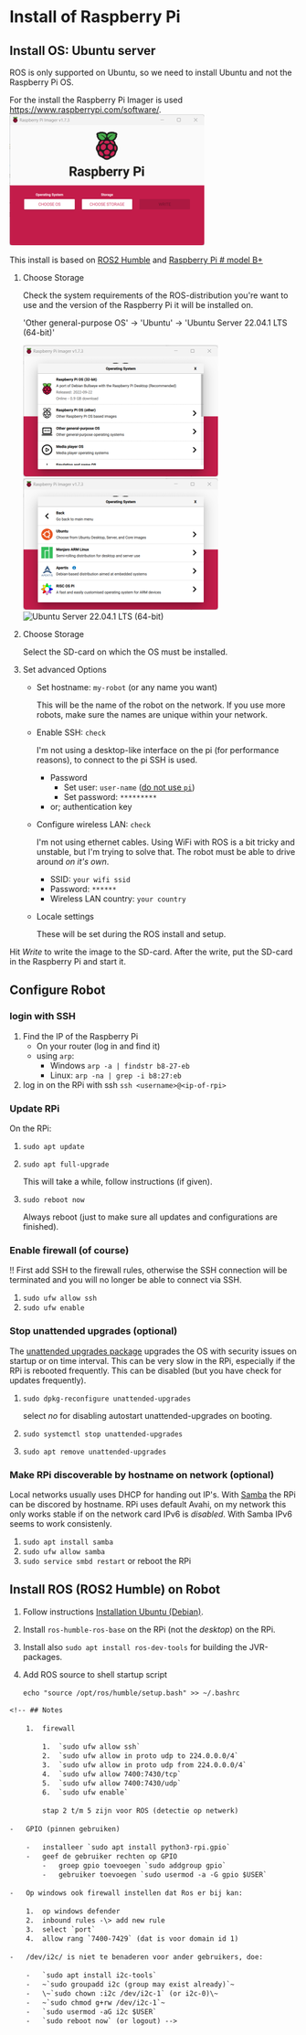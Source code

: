 # Install of Raspberry Pi

## Install OS: Ubuntu server

ROS is only supported on Ubuntu, so we need to install Ubuntu and not
the Raspberry Pi OS.

For the install the Raspberry Pi Imager is used
<https://www.raspberrypi.com/software/>.\
![Raspberry Pi Imager](./img/rpi-imager.png)

This install is based on [ROS2
Humble](https://docs.ros.org/en/humble/index.html) and [Raspberry Pi \#
model
B+](https://www.raspberrypi.com/products/raspberry-pi-3-model-b-plus/)

1.  Choose Storage

    Check the system requirements of the ROS-distribution you're want to
    use and the version of the Raspberry Pi it will be installed on.

    'Other general-purpose OS' -\> 'Ubuntu' -\> 'Ubuntu Server 22.04.1
    LTS (64-bit)'

    ![Other general-purpose OS](./img/choose-os-1.png)
    ![Ubuntu](./img/choose-os-2.png) ![Ubuntu Server 22.04.1 LTS
    (64-bit)](./img/choose-os-3.png)

2.  Choose Storage

    Select the SD-card on which the OS must be installed.

3.  Set advanced Options

    -   Set hostname: `my-robot` (or any name you want)

        This will be the name of the robot on the network. If you use
        more robots, make sure the names are unique within your network.

    -   Enable SSH: `check`

        I'm not using a desktop-like interface on the pi (for
        performance reasons), to connect to the pi SSH is used.

        -   Password
            -   Set user: `user-name` ([do not use
                `pi`](https://www.raspberrypi.com/news/raspberry-pi-bullseye-update-april-2022/))
            -   Set password: `*********`
        -   or; authentication key

    -   Configure wireless LAN: `check`

        I'm not using ethernet cables. Using WiFi with ROS is a bit
        tricky and unstable, but I'm trying to solve that. The robot
        must be able to drive around *on it's own*.

        -   SSID: `your wifi ssid`
        -   Password: `******`
        -   Wireless LAN country: `your country`

    -   Locale settings

        These will be set during the ROS install and setup.

Hit *Write* to write the image to the SD-card. After the write, put the
SD-card in the Raspberry Pi and start it.

## Configure Robot

### login with SSH

1.  Find the IP of the Raspberry Pi
    -   On your router (log in and find it)
    -   using `arp`:
        -   Windows `arp -a | findstr b8-27-eb`
        -   Linux: `arp -na | grep -i b8:27:eb`
2.  log in on the RPi with ssh `ssh <username>@<ip-of-rpi>`

### Update RPi

On the RPi:

1.  `sudo apt update`

2.  `sudo apt full-upgrade`

    This will take a while, follow instructions (if given).

3.  `sudo reboot now`

    Always reboot (just to make sure all updates and configurations are
    finished).

### Enable firewall (of course)

!! First add SSH to the firewall rules, otherwise the SSH connection
will be terminated and you will no longer be able to connect via SSH.

1.  `sudo ufw allow ssh`
2.  `sudo ufw enable`

### Stop unattended upgrades (optional)

The [unattended upgrades
package](https://packages.ubuntu.com/jammy/unattended-upgrades) upgrades
the OS with security issues on startup or on time interval. This can be
very slow in the RPi, especially if the RPi is rebooted frequently. This
can be disabled (but you have check for updates frequently).

1.  `sudo dpkg-reconfigure unattended-upgrades`

    select *no* for disabling autostart unattended-upgrades on booting.

2.  `sudo systemctl stop unattended-upgrades`

3.  `sudo apt remove unattended-upgrades`

### Make RPi discoverable by hostname on network (optional)

Local networks usually uses DHCP for handing out IP's. With
[Samba](https://packages.ubuntu.com/jammy/samba) the RPi can be discored
by hostname. RPi uses default Avahi, on my network this only works
stable if on the network card IPv6 is *disabled*. With Samba IPv6 seems
to work consistenly.

1.  `sudo apt install samba`
2.  `sudo ufw allow samba`
3.  `sudo service smbd restart` or reboot the RPi

## Install ROS (ROS2 Humble) on Robot

1.  Follow instructions [Installation Ubuntu
    (Debian)](https://docs.ros.org/en/humble/Installation/Ubuntu-Install-Debians.html).

2.  Install `ros-humble-ros-base` on the RPi (not the *desktop*) on the
    RPi.

3.  Install also `sudo apt install ros-dev-tools` for building the
    JVR-packages.

4.  Add ROS source to shell startup script

    `echo "source /opt/ros/humble/setup.bash" >> ~/.bashrc`


```{=html}
<!-- ## Notes

    1.  firewall

        1.  `sudo ufw allow ssh`
        2.  `sudo ufw allow in proto udp to 224.0.0.0/4`
        3.  `sudo ufw allow in proto udp from 224.0.0.0/4`
        4.  `sudo ufw allow 7400:7430/tcp`
        5.  `sudo ufw allow 7400:7430/udp`
        6.  `sudo ufw enable`

        stap 2 t/m 5 zijn voor ROS (detectie op netwerk)

-   GPIO (pinnen gebruiken)

    -   installeer `sudo apt install python3-rpi.gpio`
    -   geef de gebruiker rechten op GPIO
        -   groep gpio toevoegen `sudo addgroup gpio`
        -   gebruiker toevoegen `sudo usermod -a -G gpio $USER`

-   Op windows ook firewall instellen dat Ros er bij kan:

    1.  op windows defender
    2.  inbound rules -\> add new rule
    3.  select `port`
    4.  allow rang `7400-7429` (dat is voor domain id 1)

-   /dev/i2c/ is niet te benaderen voor ander gebruikers, doe:

    -   `sudo apt install i2c-tools`
    -   ~`sudo groupadd i2c (group may exist already)`~
    -   \~`sudo chown :i2c /dev/i2c-1` (or i2c-0)\~
    -   ~`sudo chmod g+rw /dev/i2c-1`~
    -   `sudo usermod -aG i2c $USER`
    -   `sudo reboot now` (or logout) -->
```
